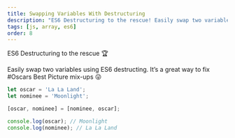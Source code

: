```yaml
---
title: Swapping Variables With Destructuring
description: "ES6 Destructuring to the rescue! Easily swap two variables using ES6 destructing. It's a great way to fix #Oscars Best Picture mix-up..."
tags: [js, array, es6]
order: 8
---
```


ES6 Destructuring to the rescue 🏆

Easily swap two variables using ES6 destructing. It’s a great way to fix #Oscars Best Picture mix-ups 😜

```javascript
let oscar = 'La La Land';
let nominee = 'Moonlight';

[oscar, nominee] = [nominee, oscar];

console.log(oscar); // Moonlight
console.log(nominee); // La La Land
```
